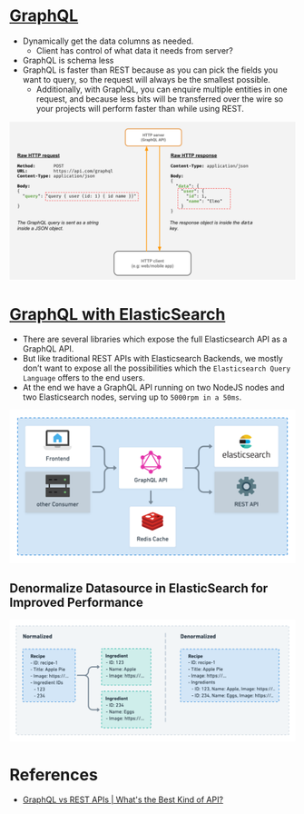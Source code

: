 
# [GraphQL](https://graphql.org)

- Dynamically get the data columns as needed.
  - Client has control of what data it needs from server?
- GraphQL is schema less
- GraphQL is faster than REST because as you can pick the fields you want to query, so the request will always be the smallest possible. 
  - Additionally, with GraphQL, you can enquire multiple entities in one request, and because less bits will be transferred over the wire so your projects will perform faster than while using REST.

![img.png](assests/graphql.png)

# [GraphQL with ElasticSearch](https://blog.smartive.ch/graphql-and-elasticsearch-a-love-letter-9ed64d5c094)
- There are several libraries which expose the full Elasticsearch API as a GraphQL API. 
- But like traditional REST APIs with Elasticsearch Backends, we mostly don’t want to expose all the possibilities which the `Elasticsearch Query Language` offers to the end users.
- At the end we have a GraphQL API running on two NodeJS nodes and two Elasticsearch nodes, serving up to `5000rpm in a 50ms`.

![img.png](assests/graphql_with_elasticsearch.png)

## Denormalize Datasource in ElasticSearch for Improved Performance

![img.png](assests/graphQL_denormalized.png)

# References
- [GraphQL vs REST APIs | What's the Best Kind of API?](https://www.youtube.com/watch?v=F0_pkxQMZnc)
